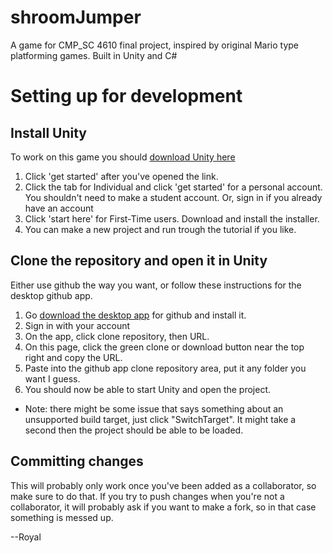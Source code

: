 # shroomJumper
A game for CMP_SC 4610 final project, inspired by original Mario type platforming games. Built in Unity and C#

# Setting up for development
## Install Unity
To work on this game you should [download Unity here](https://unity.com/)
1. Click 'get started' after you've opened the link.
2. Click the tab for Individual and click 'get started' for a personal account. You shouldn't need to make a student account. Or, sign in if you already have an account
3. Click 'start here' for First-Time users. Download and install the installer.
4. You can make a new project and run trough the tutorial if you like.

## Clone the repository and open it in Unity 
Either use github the way you want, or follow these instructions for the desktop github app.
1. Go [download the desktop app](https://desktop.github.com/) for github and install it.
2. Sign in with your account
3. On the app, click clone repository, then URL.
4. On this page, click the green clone or download button near the top right and copy the URL.
5. Paste into the github app clone repository area, put it any folder you want I guess.
6. You should now be able to start Unity and open the project.
* Note: there might be some issue that says something about an unsupported build target, just click "SwitchTarget". It might take a second then the project should be able to be loaded.


## Committing changes
This will probably only work once you've been added as a collaborator, so make sure to do that.
If you try to push changes when you're not a collaborator, it will probably ask if you want to make a fork, so in that case something is messed up.


 --Royal 

